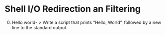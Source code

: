 # Shell I/O Redirection an Filtering
0. Hello world- > Write a script that prints “Hello, World”, followed by a new line to the standard output.
